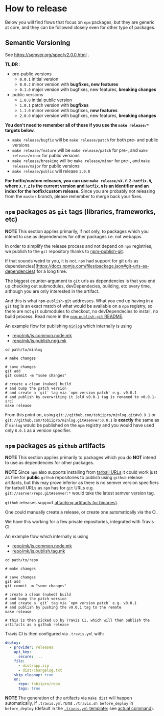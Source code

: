 # How to release

Below you will find flows that focus on `npm` packages, but they are generic at core,
and they can be followed closely even for other type of packages.


## Semantic Versioning

See https://semver.org/spec/v2.0.0.html .

**TL;DR** :

* pre-public versions
  * `0.0.1` initial version
  * `0.0.2` minor version with **bugfixes, new features**
  * `0.1.0` major version with bugfixes, new features, **breaking changes**
* public versions
  * `1.0.0` initial public version
  * `1.0.1` patch version with **bugfixes**
  * `1.1.0` minor version with bugfixes, **new features**
  * `2.0.0` major version with bugfixes, new features, **breaking changes**


**You don't need to remember all of these if you use the `make release/*` targets below.**

* `make release/bugfix` will be `make release/patch` for both pre- and public versions
* `make release/feature` will be `make release/patch` for pre-, and `make release/minor` for public versions
* `make release/breaking` will be `make release/minor` for pre-, and `make release/major` for public versions
* `make release/public` will release `1.0.0`


**For hotfix/custom releases, you can use `make release/vX.Y.Z-hotfix.N`,
where `X.Y.Z` is the current version and `hotfix.N` is an identifier and an index for the hotfix/custom release.**
Since you are probably not releasing from the `master` branch, please remember to merge back your fixes.


## `npm` packages as `git` tags (libraries, frameworks, etc)

**NOTE** This section applies primarily, if not only, to packages which you intend to use
as dependencies for other packages i.e. not webapps.

In order to simplify the release process and not depend on `npm` registries,
we publish to the `git` repository thanks to [npm-publish-git](https://github.com/andreineculau/npm-publish-git).

If that sounds weird to you, it is not. `npm` had support for
git urls as dependencies](https://docs.npmjs.com/files/package.json#git-urls-as-dependencies)
for a long time.

The biggest counter-argument to `git` urls as dependencies is that
you end up checking out submodules, devDependecies, building, etc every time,
although you are only interested in the artifact.

And this is what `npm-publish-git` addresses.
What you end up having in a `git` tag is an exact match of what would be available on a `npm` registry,
so there are not `git` submodules to checkout, no devDependecies to install, no build process.
Read more in the [`npm-publish-git` README](https://github.com/andreineculau/npm-publish-git/blob/master/README.md).

An example flow for publishing [`minlog`](https://github.com/tobiipro/minlog)
which internally is using

* [repo/mk/js.common.node.mk](repo/mk/js.common.node.mk)
* [repo/mk/js.publish.npg.mk](repo/mk/js.publish.npg.mk)

```
cd path/to/minlog

# make changes

# save changes
git add
git commit -m "some changes"

# create a clean (nuked) build
# and bump the patch version
# and create a `git` tag via `npm version patch` e.g. v0.0.1
# and publish by overwriting it (old v0.0.1 tag is renamed to v0.0.1-src)
make release
```

From this point on, using `git://github.com/tobiipro/minlog.git#v0.0.1`
or `git://github.com/tobiipro/minlog.git#semver:0.0.1` is **exactly** the same
as if `minlog` would be published on the `npm` registry
and you would have used only `0.0.1` as a version specifier.


## `npm` packages as `github` artifacts

**NOTE** This section applies primarily to packages which you do **NOT** intend to use
as dependencies for other packages.

**NOTE** Since `npm` also supports installing from
[tarball URLs](https://docs.npmjs.com/files/package.json#urls-as-dependencies) it could work just as
fine for **public** `github` repositories to publish using `github` release artifacts,
but this may prove inferior as there is no semver version specifiers for tarball URLs as `npm` has for `git` URLs
e.g. `git://server/repo.git#semver:*` would take the latest semver version tag.

`github` releases support [attaching artifacts (or binaries)](https://help.github.com/articles/creating-releases/).

One could manually create a release, or create one automatically via the CI.

We have this working for a few private repositories, integrated with Travis CI.

An example flow which internally is using

* [repo/mk/js.common.node.mk](repo/mk/js.common.node.mk)
* [repo/mk/js.publish.tag.mk](repo/mk/js.publish.tag.mk)

```
cd path/to/repo

# make changes

# save changes
git add
git commit -m "some changes"

# create a clean (nuked) build
# and bump the patch version
# and create a `git` tag via `npm version patch` e.g. v0.0.1
# and publish by pushing the v0.0.1 tag to the remote
make release

# this is then picked up by Travis CI, which will then publish the artifacts as a github release
```

Travis CI is then configured via `.travis.yml` with:

```yml
deploy:
  - provider: releases
    api_key:
      secure: ...
    file:
      - dist/app.zip
      - dist/changelog.txt
    skip_cleanup: true
    on:
      repo: tobiipro/repo
      tags: true
```

**NOTE** The generation of the artifacts via `make dist` will happen automatically,
if `.travis.yml` runs `./travis.sh before_deploy` in `before_deploy`
(default in the [`.travis.yml` template](../repo/dot.travis.yml); see [actual command](../repo/dot.travis.sh)).
